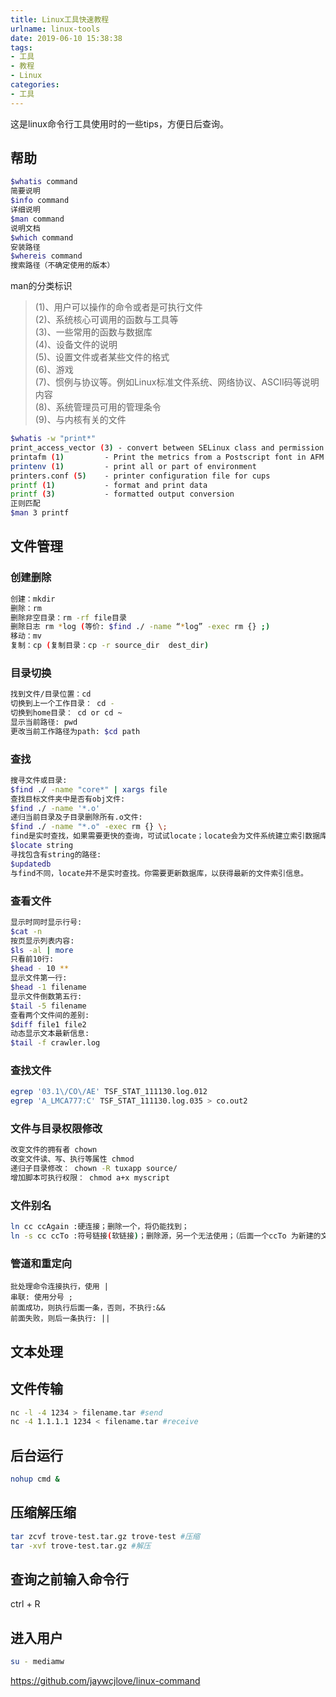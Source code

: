```yaml
---
title: Linux工具快速教程
urlname: linux-tools
date: 2019-06-10 15:38:38
tags: 
- 工具
- 教程
- Linux
categories: 
- 工具
---
```

这是linux命令行工具使用时的一些tips，方便日后查询。
<!-- more -->

## 帮助
```bash
$whatis command
简要说明
$info command
详细说明
$man command
说明文档
$which command
安装路径
$whereis command
搜索路径（不确定使用的版本）
```
man的分类标识
> (1)、用户可以操作的命令或者是可执行文件  
(2)、系统核心可调用的函数与工具等  
(3)、一些常用的函数与数据库  
(4)、设备文件的说明  
(5)、设置文件或者某些文件的格式  
(6)、游戏  
(7)、惯例与协议等。例如Linux标准文件系统、网络协议、ASCⅡ码等说明内容  
(8)、系统管理员可用的管理条令  
(9)、与内核有关的文件  

```bash
$whatis -w "print*"
print_access_vector (3) - convert between SELinux class and permission values and string names. print_access_vector - display an access vector in human-readable form.
printafm (1)         - Print the metrics from a Postscript font in AFM format using ghostscript
printenv (1)         - print all or part of environment
printers.conf (5)    - printer configuration file for cups
printf (1)           - format and print data
printf (3)           - formatted output conversion
正则匹配
$man 3 printf
```

## 文件管理
### 创建删除
```bash
创建：mkdir
删除：rm
删除非空目录：rm -rf file目录
删除日志 rm *log (等价: $find ./ -name “*log” -exec rm {} ;)
移动：mv
复制：cp (复制目录：cp -r source_dir  dest_dir)
```

### 目录切换
```bash
找到文件/目录位置：cd
切换到上一个工作目录： cd -
切换到home目录： cd or cd ~
显示当前路径: pwd
更改当前工作路径为path: $cd path
```

### 查找
```bash
搜寻文件或目录:
$find ./ -name "core*" | xargs file
查找目标文件夹中是否有obj文件:
$find ./ -name '*.o'
递归当前目录及子目录删除所有.o文件:
$find ./ -name "*.o" -exec rm {} \;
find是实时查找，如果需要更快的查询，可试试locate；locate会为文件系统建立索引数据库，如果有文件更新，需要定期执行更新命令来更新索引库:
$locate string
寻找包含有string的路径:
$updatedb
与find不同，locate并不是实时查找。你需要更新数据库，以获得最新的文件索引信息。
```

### 查看文件
```bash
显示时同时显示行号:
$cat -n
按页显示列表内容:
$ls -al | more
只看前10行:
$head - 10 **
显示文件第一行:
$head -1 filename
显示文件倒数第五行:
$tail -5 filename
查看两个文件间的差别:
$diff file1 file2
动态显示文本最新信息:
$tail -f crawler.log
```

### 查找文件
```bash
egrep '03.1\/CO\/AE' TSF_STAT_111130.log.012
egrep 'A_LMCA777:C' TSF_STAT_111130.log.035 > co.out2
```

### 文件与目录权限修改
```bash
改变文件的拥有者 chown
改变文件读、写、执行等属性 chmod
递归子目录修改： chown -R tuxapp source/
增加脚本可执行权限： chmod a+x myscript
```

### 文件别名
```bash
ln cc ccAgain :硬连接；删除一个，将仍能找到；
ln -s cc ccTo :符号链接(软链接)；删除源，另一个无法使用；（后面一个ccTo 为新建的文件）
```

###  管道和重定向
    批处理命令连接执行，使用 |
    串联: 使用分号 ;
    前面成功，则执行后面一条，否则，不执行:&&
    前面失败，则后一条执行: ||
    
## 文本处理


## 文件传输
```bash
nc -l -4 1234 > filename.tar #send
nc -4 1.1.1.1 1234 < filename.tar #receive
```

## 后台运行
```bash
nohup cmd &
```

## 压缩解压缩
```bash
tar zcvf trove-test.tar.gz trove-test #压缩
tar -xvf trove-test.tar.gz #解压
```

## 查询之前输入命令行
ctrl + R

## 进入用户
```bash
su - mediamw
```
https://github.com/jaywcjlove/linux-command

